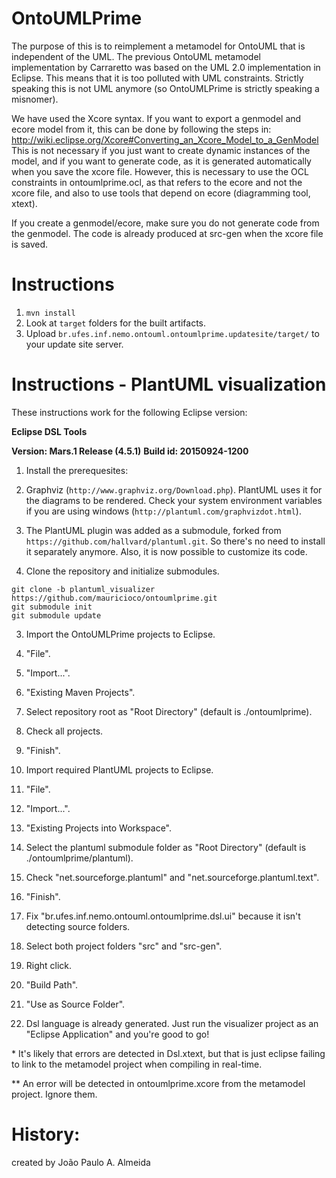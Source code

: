 OntoUMLPrime
============
The purpose of this is to reimplement a metamodel for OntoUML that is independent of the UML. 
The previous OntoUML metamodel implementation by Carraretto was based on the UML 2.0 implementation
in Eclipse. This means that it is too polluted with UML constraints. Strictly speaking this is not 
UML anymore (so OntoUMLPrime is strictly speaking a misnomer). 
 
We have used the Xcore syntax. If you want to export a genmodel and ecore model from it, this can be done by following the steps in:
http://wiki.eclipse.org/Xcore#Converting_an_Xcore_Model_to_a_GenModel
This is not necessary if you just want to create dynamic instances of the model, and if you want to generate code, as it is generated
automatically when you save the xcore file. However, this is necessary to use the OCL constraints in ontoumlprime.ocl, as that refers
to the ecore and not the xcore file, and also to use tools that depend on ecore (diagramming tool, xtext). 
 
If you create a genmodel/ecore, make sure you do not generate code from the genmodel. The code is already produced at src-gen
when the xcore file is saved.

Instructions
============

1. `mvn install`
2. Look at `target` folders for the built artifacts.
3. Upload `br.ufes.inf.nemo.ontouml.ontoumlprime.updatesite/target/` to your
   update site server.

Instructions - PlantUML visualization
=====================================

These instructions work for the following Eclipse version:

**Eclipse DSL Tools**

**Version: Mars.1 Release (4.5.1)**
**Build id: 20150924-1200**

1. Install the prerequesites:
  1. Graphviz (`http://www.graphviz.org/Download.php`). PlantUML uses it for the diagrams to be rendered. Check your system environment variables if you are using windows (`http://plantuml.com/graphvizdot.html`).
  2. The PlantUML plugin was added as a submodule, forked from `https://github.com/hallvard/plantuml.git`. So there's no need to install it separately anymore. Also, it is now possible to customize its code.

2. Clone the repository and initialize submodules.
  ```
  git clone -b plantuml_visualizer https://github.com/mauricioco/ontoumlprime.git
  git submodule init
  git submodule update
  ```

3. Import the OntoUMLPrime projects to Eclipse.
  1. "File".
  2. "Import...".
  3. "Existing Maven Projects".
  4. Select repository root as "Root Directory" (default is ./ontoumlprime).
  5. Check all projects.
  6. "Finish".

4. Import required PlantUML projects to Eclipse. 
  1. "File".
  2. "Import...".
  3. "Existing Projects into Workspace".
  4. Select the plantuml submodule folder as "Root Directory" (default is ./ontoumlprime/plantuml).
  5. Check "net.sourceforge.plantuml" and "net.sourceforge.plantuml.text".
  6. "Finish".

5. Fix "br.ufes.inf.nemo.ontouml.ontoumlprime.dsl.ui" because it isn't detecting source folders.
  1. Select both project folders "src" and "src-gen".
  2. Right click.
  3. "Build Path".
  4. "Use as Source Folder".

6. Dsl language is already generated. Just run the visualizer project as an "Eclipse Application" and you're good to go!

\* It's likely that errors are detected in Dsl.xtext, but that is just eclipse failing to link to the metamodel project when compiling in real-time.

\*\* An error will be detected in ontoumlprime.xcore from the metamodel project. Ignore them.

History:
========
created by João Paulo A. Almeida
